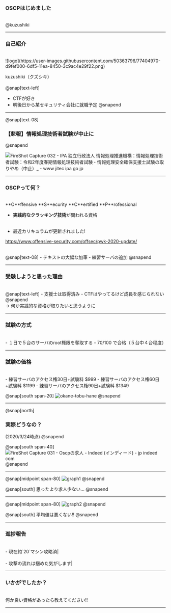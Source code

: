 ### OSCPはじめました
<br />
@kuzushiki

---

### 自己紹介
<br />
![logo](https://user-images.githubusercontent.com/50363796/77404970-d9fef000-6df5-11ea-8450-3c9ac4e29f22.png)

kuzushiki（クズシキ）
<br /><br />
@snap[text-left]
- CTFが好き
- 明後日から某セキュリティ会社に就職予定
@snapend

---

@snap[text-08]
### 【悲報】情報処理技術者試験が中止に
@snapend

![FireShot Capture 032 - IPA 独立行政法人 情報処理推進機構：情報処理技術者試験：令和2年度春期情報処理技術者試験・情報処理安全確保支援士試験の取りやめ（中止）_ - www jitec ipa go jp](https://user-images.githubusercontent.com/50363796/77411454-d1131c00-6dff-11ea-82e5-87c3ee6c8d36.png)

---

### OSCPって何？
<br />
**O**ffensive **S**ecurity **C**ertified **P**rofessional

- **実践的なクラッキング技術**が問われる資格
<br /><br />

- 最近カリキュラムが更新されました!

https://www.offensive-security.com/offsec/pwk-2020-update/

<br />
@snap[text-08]
- テキストの大幅な加筆
- 練習サーバの追加
@snapend

---

### 受験しようと思った理由
<br />
@snap[text-left]
- 支援士は取得済み
- CTFはやってるけど成長を感じられない
@snapend
<br />
-> 何か実践的な資格が取りたいと思うように

---

### 試験の方式
<br />
- １日で５台のサーバのroot権限を奪取する
- 70/100 で合格（５台中４台程度）

---

### 試験の価格
<br />
- 練習サーバのアクセス権30日+試験料 $999
- 練習サーバのアクセス権60日+試験料 $1199
- 練習サーバのアクセス権90日+試験料 $1349

@snap[south span-20]
![okane-tobu-hane](https://user-images.githubusercontent.com/50363796/77404535-37df0800-6df5-11ea-9aba-0fd07d02df33.png)
@snapend

---

@snap[north]
### 実際どうなの？
(2020/3/24時点)
@snapend

@snap[south span-40]
![FireShot Capture 031 - Oscpの求人 - Indeed (インディード) - jp indeed com](https://user-images.githubusercontent.com/50363796/77404576-4cbb9b80-6df5-11ea-8bf0-1ceb2385fc5d.png)
@snapend

---

@snap[midpoint span-80]
![graph1](https://user-images.githubusercontent.com/50363796/77404622-5b09b780-6df5-11ea-9bc5-5a6f9247e9db.PNG)
@snapend

@snap[south]
思ったより求人少ない…
@snapend

---

@snap[midpoint span-80]
![graph2](https://user-images.githubusercontent.com/50363796/77404755-8d1b1980-6df5-11ea-9c56-5128277b3184.PNG)
@snapend

@snap[south]
平均値は悪くない!!
@snapend

---

### 進捗報告
<br />
- 現在約`20`マシン攻略済|
<br /><br />
- 攻撃の流れは掴めた気がします|

---

### いかがでしたか？
<br />
何か良い資格があったら教えてください!!

---
